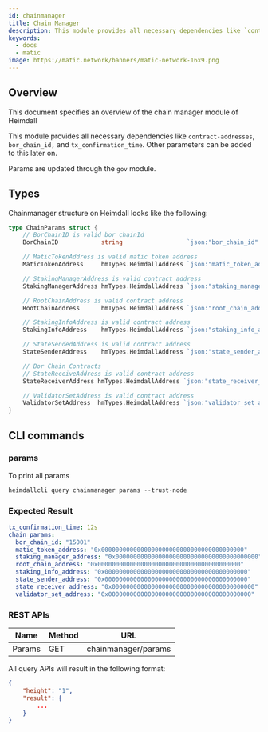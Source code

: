 ```yaml
---
id: chainmanager
title: Chain Manager
description: This module provides all necessary dependencies like `contract-addresses`, `bor_chain_id,` and `tx_confirmation_time`. Other parameters can be added to this later on.
keywords:
  - docs
  - matic
image: https://matic.network/banners/matic-network-16x9.png
---
```


## Overview

This document specifies an overview of the chain manager module of Heimdall

This module provides all necessary dependencies like `contract-addresses`, `bor_chain_id,` and `tx_confirmation_time`. Other parameters can be added to this later on.

Params are updated through the `gov` module.

## Types

Chainmanager structure on Heimdall looks like the following:

```go
type ChainParams struct {
    // BorChainID is valid bor chainId
    BorChainID            string                  `json:"bor_chain_id" yaml:"bor_chain_id"`

    // MaticTokenAddress is valid matic token address
    MaticTokenAddress     hmTypes.HeimdallAddress `json:"matic_token_address" yaml:"matic_token_address"`

    // StakingManagerAddress is valid contract address
    StakingManagerAddress hmTypes.HeimdallAddress `json:"staking_manager_address" yaml:"staking_manager_address"`

    // RootChainAddress is valid contract address
    RootChainAddress      hmTypes.HeimdallAddress `json:"root_chain_address" yaml:"root_chain_address"`

    // StakingInfoAddress is valid contract address
    StakingInfoAddress    hmTypes.HeimdallAddress `json:"staking_info_address" yaml:"staking_info_address"`

    // StateSendedAddress is valid contract address
    StateSenderAddress    hmTypes.HeimdallAddress `json:"state_sender_address" yaml:"state_sender_address"`

    // Bor Chain Contracts
    // StateReceiveAddress is valid contract address
    StateReceiverAddress hmTypes.HeimdallAddress `json:"state_receiver_address" yaml:"state_receiver_address"`

    // ValidatorSetAddress is valid contract address
    ValidatorSetAddress  hmTypes.HeimdallAddress `json:"validator_set_address" yaml:"validator_set_address"`
}
```

## CLI commands

### params

To print all params

```go
heimdallcli query chainmanager params --trust-node
```

### Expected Result

```yaml
tx_confirmation_time: 12s
chain_params:
  bor_chain_id: "15001"
  matic_token_address: "0x0000000000000000000000000000000000000000"
  staking_manager_address: "0x0000000000000000000000000000000000000000"
  root_chain_address: "0x0000000000000000000000000000000000000000"
  staking_info_address: "0x0000000000000000000000000000000000000000"
  state_sender_address: "0x0000000000000000000000000000000000000000"
  state_receiver_address: "0x0000000000000000000000000000000000000000"
  validator_set_address: "0x0000000000000000000000000000000000000000"
```

### REST APIs

| Name   | Method | URL                 |
| ------ | ------ | ------------------- |
| Params | GET    | chainmanager/params |


All query APIs will result in the following format:

```json
{
    "height": "1",
    "result": {
        ...   
    }
}
```